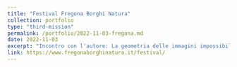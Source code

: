 ```yaml
---
title: "Festival Fregona Borghi Natura"
collection: portfolio
type: "third-mission"
permalink: /portfolio/2022-11-03-fregona.md
date: 2022-11-03
excerpt: "Incontro con l'autore: La geometria delle immagini impossibili. "
link: https://www.fregonaborghinatura.it/festival/
---
```

